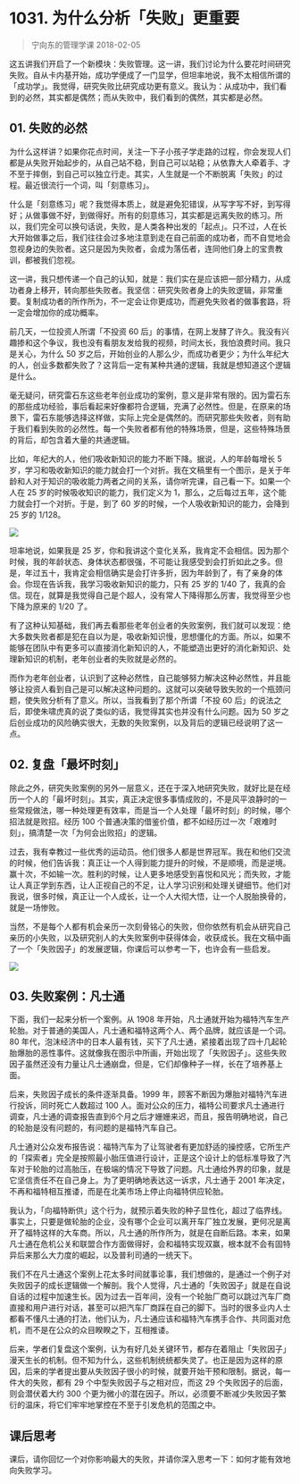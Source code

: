 # 1031. 为什么分析「失败」更重要
> 宁向东的管理学课
2018-02-05

这五讲我们开启了一个新模块：失败管理。这一讲，我们讨论为什么要花时间研究失败。自从卡内基开始，成功学便成了一门显学，但坦率地说，我不太相信所谓的「成功学」。我觉得，研究失败比研究成功更有意义。我认为：从成功中，我们看到的必然，其实都是偶然；而从失败中，我们看到的偶然，其实都是必然。

## 01. 失败的必然

为什么这样讲？如果你花点时间，关注一下子小孩子学走路的过程，你会发现人们都是从失败开始起步的，从自己站不稳，到自己可以站稳；从依靠大人牵着手、才不至于摔倒，到自己可以独立行走。其实，人生就是一个不断脱离「失败」的过程。最近很流行一个词，叫「刻意练习」。

什么是「刻意练习」呢？我觉得本质上，就是避免犯错误，从写字写不好，到写得好；从做事做不好，到做得好。所有的刻意练习，其实都是远离失败的练习。所以，我们完全可以换句话说，失败，是人类各种出发的「起点」。只不过，人在长大开始做事之后，我们往往会过多地注意到走在自己前面的成功者，而不自觉地会忽视身边的失败者。这只是因为失败者，会成为落伍者，连同他们身上的宝贵教训，都被我们忽视。

这一讲，我只想传递一个自己的认知，就是：我们实在是应该把一部分精力，从成功者身上移开，转向那些失败者。我坚信：研究失败者身上的失败逻辑，非常重要。复制成功者的所作所为，不一定会让你更成功，而避免失败者的做事套路，将一定会增加你的成功概率。

前几天，一位投资人所谓「不投资 60 后」的事情，在网上发酵了许久。我没有兴趣掺和这个争议，我也没有看朋友发给我的视频，时间太长，我怕浪费时间。我只是关心，为什么 50 岁之后，开始创业的人那么少，而成功者更少；为什么年纪大的人，创业多数都失败了？这背后一定有某种共通的逻辑，我就是想知道这个逻辑是什么。

毫无疑问，研究雷石东这些老年创业成功的案例，意义是非常有限的。因为雷石东的那些成功经验，事后看起来好像都符合逻辑，充满了必然性。但是，在原来的场景下，雷石东能够选择这样做，实际上完全是偶然的。而研究那些失败者，则有助于我们看到失败的必然性。每一个失败者都有他的特殊场景，但是，这些特殊场景的背后，却包含着大量的共通逻辑。

比如，年纪大的人，他们吸收新知识的能力不断下降。据说，人的年龄每增长 5 岁，学习和吸收新知识的能力就会打一个对折。我在文稿里有一个图示，是关于年龄和人对于知识的吸收能力两者之间的关系，请你听完课，自己看一下。如果一个人在 25 岁的时候吸收知识的能力，我们定义为 1，那么，之后每过五年，这个能力就会打一个对折。于是，到了 60 岁的时候，一个人吸收新知识的能力，会降到 25 岁的 1/128。

![](https://raw.githubusercontent.com/dalong0514/selfstudy/master/图片链接/宁向东/2019029.jpg)

坦率地说，如果我是 25 岁，你和我讲这个变化关系，我肯定不会相信。因为那个时候，我的年龄状态、身体状态都很强，不可能让我感受到会打折如此之多。但是，年过五十，我肯定会相信确实是会打许多折，因为年龄到了，有了亲身的体会。你现在告诉我，我学习吸收新知识的能力，只有 25 岁的 1/40 了，我真的会信。现在，就算是我觉得自己是个超人，没有常人下降得那么厉害，我觉得至少也下降为原来的 1/20 了。

有了这种认知基础，我们再去看那些老年创业者的失败案例，我们就可以发现：绝大多数失败者都是犯在自以为是，吸收新知识慢，思想僵化的方面。所以，如果不能够在团队中有更多可以直接消化新知识的人，不能塑造出更好的消化新知识、处理新知识的机制，老年创业者的失败就是必然的。

而作为老年创业者，认识到了这种必然性，自己能够努力解决这种必然性，并且能够让投资人看到自己是可以解决这种问题的。这就可以突破导致失败的一个瓶颈问题，使失败分析有了意义。所以，当我看到了那个所谓「不投 60 后」的说法之后，即使朱啸虎真的说了类似的话，我觉得其实也并没有什么问题。因为 50 岁之后创业成功的风险确实很大，无数的失败案例，以及背后的逻辑已经说明了这一点。

## 02. 复盘「最坏时刻」

除此之外，研究失败案例的另外一层意义，还在于深入地研究失败，就好比是在经历一个人的「最坏时刻」。其实，真正决定很多事情成败的，不是风平浪静时的一些常规做法，哪一种处理更有效率，而是当一个人处理「最坏时刻」的时候，哪个招法就是败招。经历 100 个普通决策的借鉴价值，都不如经历过一次「艰难时刻」，搞清楚一次「为何会出败招」的逻辑。

过去，我有幸教过一些优秀的运动员。他们很多人都是世界冠军。我在和他们交流的时候，他们告诉我：真正让一个人得到能力提升的时候，不是顺境，而是逆境。赢十次，不如输一次。胜利的时候，让人更多地感受到喜悦和风光；而失败，才能让人真正学到东西，让人正视自己的不足，让人学习识别和处理关键细节。他们对我说，很多时候，真正让一个人成长，让一个人大彻大悟，让一个人脱胎换骨的，就是一场惨败。

当然，不是每个人都有机会亲历一次刻骨铭心的失败，但你依然有机会从研究自己亲历的小失败，以及研究别人的大失败案例中获得体会，收获成长。我在文稿中画了一个「失败因子」的发展逻辑，你课后可以参考一下，也许会有一些启发。

![](https://raw.githubusercontent.com/dalong0514/selfstudy/master/图片链接/宁向东/2019030.jpg)

## 03. 失败案例：凡士通

下面，我们一起来分析一个案例。从 1908 年开始，凡士通就开始为福特汽车生产轮胎。对于普通的美国人，凡士通和福特这两个人、两个品牌，就应该是一个词。80 年代，泡沫经济中的日本人最有钱，买下了凡士通，紧接着出现了四十几起轮胎爆胎的恶性事件。这就像我在图示中所画，开始出现了「失败因子」。这些失败因子虽然还没有力量让凡士通崩盘，但是，它们却像种子一样，长在了培养基上面。

后来，失败因子成长的条件逐渐具备。1999 年，顾客不断因为爆胎对福特汽车进行投诉，同时死亡人数超过 100 人。面对公众的压力，福特公司要求凡士通进行调查，凡士通的调查报告直到6个月之后才姗姗来迟，而且，报告明确地说，自己的轮胎是没有问题的，有问题的是福特汽车自己。

凡士通对公众发布报告说：福特汽车为了让驾驶者有更加舒适的操控感，它所生产的「探索者」完全是按照最小胎压值进行设计，正是这个设计上的低标准导致了汽车对于轮胎的过高胎压，在极端的情况下导致了问题。凡士通给外界的印象，就是它坚信责任不在自己身上。为了更明确地表达这一诉求，凡士通于 2001 年决定，不再和福特相互推诿，而是在北美市场上停止向福特供应轮胎。

我认为，「向福特断供」这个行为，就预示着失败的种子显性化，超过了临界线。事实上，只要是做轮胎的企业，没有哪个企业可以离开车厂独立发展，更何况是离开了福特这样的大车商。所以，凡士通的所作所为，就是在自断后路。本来，如果凡士通在危机公关和联盟合作方面做得好，会和福特实现双赢，根本就不会有固特异后来那么大力度的崛起，以及普利司通的一统天下。

我们不在凡士通这个案例上花太多时间就事论事，我们想做的，是通过一个例子对失败因子的成长逻辑做一个解剖。我个人觉得，凡士通的「失败因子」就是在自说自话的过程中加速生长。因为过去一百年间，没有一个轮胎厂商可以跳过汽车厂商直接和用户进行对话，甚至可以把汽车厂商踩在自己的脚下。当时的很多业内人士都看不懂凡士通的打法，他们认为，凡士通应该和福特汽车携手合作、共同面对危机，而不是在公众的众目睽睽之下，互相推诿。

后来，学者们复盘这个案例，认为有好几处关键环节，都存在着阻止「失败因子」漫天生长的机制。但不知为什么，这些机制统统都失灵了。也正是因为这样的原因，后来的学者提出要从失败因子很小的时候，就要开始干预和限制。据说，每一件大的失败，都有 29 个中型失败因子与之相对应，而这 29 个失败因子的后面，则会潜伏着大约 300 个更为微小的潜在因子。所以，必须要不断减少失败因子繁衍的温床，将它们牢牢地掌控在不至于引发危机的范围之中。

## 课后思考

课后，请你回忆一个对你影响最大的失败，并请你深入思考一下：如何才能有效地向失败学习。